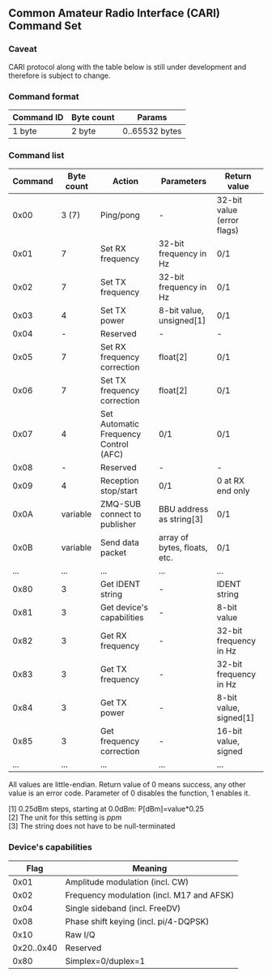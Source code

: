 ## Common Amateur Radio Interface (CARI) Command Set

### Caveat
CARI protocol along with the table below is still under development and therefore is subject to change.

### Command format

| Command ID | Byte count | Params         |
|------------|------------|----------------|
| 1 byte     | 2 byte     | 0..65532 bytes |

### Command list

| Command | Byte count | Action                                | Parameters                   | Return value               |
|---------|------------|---------------------------------------|------------------------------|----------------------------|
| 0x00    | 3 (7)      | Ping/pong                             | -                            | 32-bit value (error flags) |
| 0x01    | 7          | Set RX frequency                      | 32-bit frequency in Hz       | 0/1                        |
| 0x02    | 7          | Set TX frequency                      | 32-bit frequency in Hz       | 0/1                        |
| 0x03    | 4          | Set TX power                          | 8-bit value, unsigned[1]     | 0/1                        |
| 0x04    | -          | Reserved                              | -                            | -                          |
| 0x05    | 7          | Set RX frequency correction           | float[2]                     | 0/1                        |
| 0x06    | 7          | Set TX frequency correction           | float[2]                     | 0/1                        |
| 0x07    | 4          | Set Automatic Frequency Control (AFC) | 0/1                          | 0/1                        |
| 0x08    | -          | Reserved                              | -                            | -                          |
| 0x09    | 4          | Reception stop/start                  | 0/1                          | 0 at RX end only           |
| 0x0A    | variable   | ZMQ-SUB connect to publisher          | BBU address as string[3]     | 0/1                        |
| 0x0B    | variable   | Send data packet                      | array of bytes, floats, etc. | 0/1                        |
| ...     | ...        | ...                                   | ...                          | ...                        |
| 0x80    | 3          | Get IDENT string                      | -                            | IDENT string               |
| 0x81    | 3          | Get device's capabilities             | -                            | 8-bit value                |
| 0x82    | 3          | Get RX frequency                      | -                            | 32-bit frequency in Hz     |
| 0x83    | 3          | Get TX frequency                      | -                            | 32-bit frequency in Hz     |
| 0x84    | 3          | Get TX power                          | -                            | 8-bit value, signed[1]     |
| 0x85    | 3          | Get frequency correction              | -                            | 16-bit value, signed       |
| ...     | ...        | ...                                   | ...                          | ...                        |

All values are little-endian. Return value of 0 means success, any other value is an error code.
Parameter of 0 disables the function, 1 enables it.

[1] 0.25dBm steps, starting at 0.0dBm: P[dBm]=value*0.25<br>
[2] The unit for this setting is *ppm*<br>
[3] The string does not have to be null-terminated<br>

### Device's capabilities

| Flag       | Meaning                                     |
|------------|---------------------------------------------|
| 0x01       | Amplitude modulation (incl. CW)             |
| 0x02       | Frequency modulation (incl. M17 and AFSK)   |
| 0x04       | Single sideband (incl. FreeDV)              |
| 0x08       | Phase shift keying (incl. pi/4-DQPSK)       |
| 0x10       | Raw I/Q                                     |
| 0x20..0x40 | Reserved                                    |
| 0x80       | Simplex=0/duplex=1                          |

